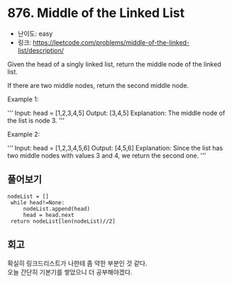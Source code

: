 # 876. Middle of the Linked List

- 난이도: easy
- 링크: https://leetcode.com/problems/middle-of-the-linked-list/description/

Given the head of a singly linked list, return the middle node of the linked list.

If there are two middle nodes, return the second middle node.

 

Example 1:

'''
Input: head = [1,2,3,4,5]
Output: [3,4,5]
Explanation: The middle node of the list is node 3.
'''

Example 2:

'''
Input: head = [1,2,3,4,5,6]
Output: [4,5,6]
Explanation: Since the list has two middle nodes with values 3 and 4, we return the second one.
 '''

## 풀어보기
```
nodeList = []
 while head!=None:
     nodeList.append(head)
     head = head.next
 return nodeList[len(nodeList)//2]
```

## 회고

확실히 링크드리스트가 나한테 좀 약한 부분인 것 같다.  
오늘 간단히 기본기를 쌓았으니 더 공부해야겠다.
